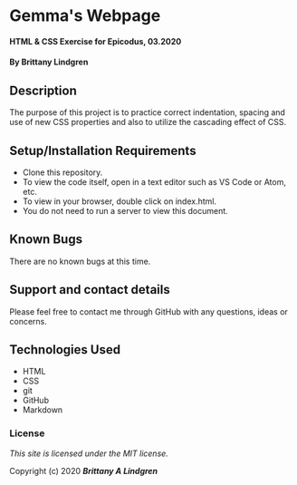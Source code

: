 # Gemma's Webpage

#### HTML & CSS Exercise for Epicodus, 03.2020

#### By Brittany Lindgren

## Description

The purpose of this project is to practice correct indentation, spacing and use of new CSS properties and also to utilize the cascading effect of CSS.
## Setup/Installation Requirements

* Clone this repository.
* To view the code itself, open in a text editor such as VS Code or Atom, etc.
* To view in your browser, double click on index.html.
* You do not need to run a server to view this document.

## Known Bugs

There are no known bugs at this time.

## Support and contact details

Please feel free to contact me through GitHub with any questions, ideas or concerns.

## Technologies Used

* HTML
* CSS
* git
* GitHub
* Markdown

### License

*This site is licensed under the MIT license.*

Copyright (c) 2020 **_Brittany A Lindgren_**